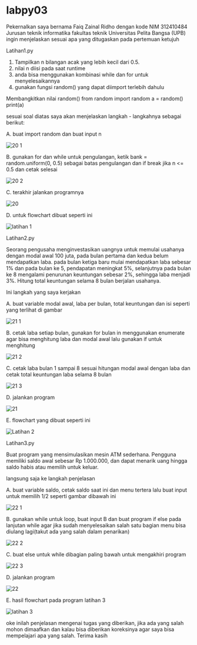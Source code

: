 # labpy03

Pekernalkan saya bernama Faiq Zainal Ridho dengan kode NIM 312410484 Jurusan teknik informatika fakultas teknik Universitas Pelita Bangsa (UPB) ingin menjelaskan sesuai apa yang ditugaskan pada pertemuan ketujuh

Latihan1.py

1. Tampilkan n bilangan acak yang lebih kecil dari 0.5.
2. nilai n diisi pada saat runtime
3. anda bisa menggunakan kombinasi while dan for untuk menyelesaikannya
4. gunakan fungsi random() yang dapat diimport terlebih dahulu

Membangkitkan nilai random()
from random import random
a = random()
print(a)

sesuai soal diatas saya akan menjelaskan langkah - langkahnya sebagai berikut:

A. buat import random dan buat input n

![20 1](https://github.com/user-attachments/assets/85b94818-19b5-4d12-971a-b8803a1fb9a8)

B. gunakan for dan while untuk pengulangan, ketik bank = random.uniform(0, 0.5) sebagai batas pengulangan dan if break jika n <= 0.5 dan cetak selesai

![20 2](https://github.com/user-attachments/assets/9c3f4714-5533-4bb2-819a-2fe5d8328f77)

C. terakhir jalankan programnya

![20](https://github.com/user-attachments/assets/6add9294-3dca-4312-b46f-fa6f192b4ec4)

D. untuk flowchart dibuat seperti ini

![latihan 1](https://github.com/user-attachments/assets/abd2aec6-c17c-4b46-88b1-aa7ad7628cdb)

Latihan2.py

Seorang pengusaha menginvestasikan uangnya untuk memulai usahanya dengan modal
awal 100 juta, pada bulan pertama dan kedua belum mendapatkan laba. pada bulan ketiga
baru mulai mendapatkan laba sebesar 1% dan pada bulan ke 5, pendapatan meningkat 5%,
selanjutnya pada bulan ke 8 mengalami penurunan keuntungan sebesar 2%, sehingga laba
menjadi 3%. Hitung total keuntungan selama 8 bulan berjalan usahanya.

Ini langkah yang saya kerjakan

A. buat variable modal awal, laba per bulan, total keuntungan dan isi seperti yang terlihat di gambar

![21 1](https://github.com/user-attachments/assets/7bb75253-3d7d-4af9-a990-4bde0a0b07dd)

B. cetak laba setiap bulan, gunakan for bulan in menggunakan enumerate agar bisa menghitung laba dan modal awal lalu gunakan if untuk menghitung

![21 2](https://github.com/user-attachments/assets/3be9cf45-58af-46ba-8f56-48be191c2538)

C. cetak laba bulan 1 sampai 8 sesuai hitungan modal awal dengan laba dan cetak total keuntungan laba selama 8 bulan

![21 3](https://github.com/user-attachments/assets/0385f104-23d5-46d9-9164-1c52c62163ea)

D. jalankan program

![21](https://github.com/user-attachments/assets/f0bf994e-7750-43de-a209-d90cb9556c1f)

E. flowchart yang dibuat seperti ini

![Latihan 2](https://github.com/user-attachments/assets/79cb4f0d-c5f9-490e-aaa6-c7584b01a51a)

Latihan3.py

Buat program yang mensimulasikan mesin ATM sederhana. Pengguna memiliki saldo awal
sebesar Rp 1.000.000, dan dapat menarik uang hingga saldo habis atau memilih untuk
keluar.

langsung saja ke langkah penjelasan

A. buat variable saldo, cetak saldo saat ini dan menu tertera lalu buat input untuk memilih 1/2 seperti gambar dibawah ini

![22 1](https://github.com/user-attachments/assets/75ed70c9-3344-489a-b570-73cca4987291)

B. gunakan while untuk loop, buat input B dan buat program if else pada lanjutan while agar jika sudah menyelesaikan salah satu bagian menu bisa diulang lagi(takut ada yang salah dalam penarikan)

![22 2](https://github.com/user-attachments/assets/9cea5c80-ef66-4683-b26e-2387725961f9)

C. buat else untuk while dibagian paling bawah untuk mengakhiri program

![22 3](https://github.com/user-attachments/assets/7aab2ea6-6045-45dd-8efd-c7c48364c1e9)

D. jalankan program

![22](https://github.com/user-attachments/assets/77a1ceb2-87d5-4ce7-9286-065cbada38f1)

E. hasil flowchart pada program latihan 3

![latihan 3](https://github.com/user-attachments/assets/cbefb698-0abb-4951-9021-969e10797c2f)

oke inilah penjelasan mengenai tugas yang diberikan, jika ada yang salah mohon dimaafkan dan kalau bisa diberikan koreksinya agar saya bisa mempelajari apa yang salah. Terima kasih
